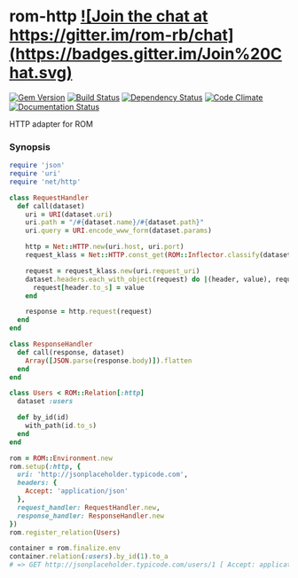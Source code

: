 # rom-http <a href="https://gitter.im/rom-rb/chat" target="_blank">![Join the chat at https://gitter.im/rom-rb/chat](https://badges.gitter.im/Join%20Chat.svg)</a>

<a href="https://rubygems.org/gems/rom-http" target="_blank">![Gem Version](https://badge.fury.io/rb/rom-http.svg)</a>
<a href="https://travis-ci.org/rom-rb/rom-http" target="_blank">![Build Status](https://travis-ci.org/rom-rb/rom-http.svg?branch=master)</a>
<a href="https://gemnasium.com/rom-rb/rom-http" target="_blank">![Dependency Status](https://gemnasium.com/rom-rb/rom-http.svg)</a>
<a href="https://codeclimate.com/github/rom-rb/rom-http" target="_blank">![Code Climate](https://codeclimate.com/github/rom-rb/rom-http/badges/gpa.svg)</a>
<a href="http://inch-ci.org/github/rom-rb/rom-http" target="_blank">![Documentation Status](http://inch-ci.org/github/rom-rb/rom-http.svg?branch=master&style=flat)</a>

HTTP adapter for ROM

### Synopsis

```ruby
require 'json'
require 'uri'
require 'net/http'

class RequestHandler
  def call(dataset)
    uri = URI(dataset.uri)
    uri.path = "/#{dataset.name}/#{dataset.path}"
    uri.query = URI.encode_www_form(dataset.params)

    http = Net::HTTP.new(uri.host, uri.port)
    request_klass = Net::HTTP.const_get(ROM::Inflector.classify(dataset.request_method))

    request = request_klass.new(uri.request_uri)
    dataset.headers.each_with_object(request) do |(header, value), request|
      request[header.to_s] = value
    end

    response = http.request(request)
  end
end

class ResponseHandler
  def call(response, dataset)
    Array([JSON.parse(response.body)]).flatten
  end
end

class Users < ROM::Relation[:http]
  dataset :users

  def by_id(id)
    with_path(id.to_s)
  end
end

rom = ROM::Environment.new
rom.setup(:http, {
  uri: 'http://jsonplaceholder.typicode.com',
  headers: {
    Accept: 'application/json'
  },
  request_handler: RequestHandler.new,
  response_handler: ResponseHandler.new
})
rom.register_relation(Users)

container = rom.finalize.env
container.relation(:users).by_id(1).to_a
# => GET http://jsonplaceholder.typicode.com/users/1 [ Accept: application/json ]
```
